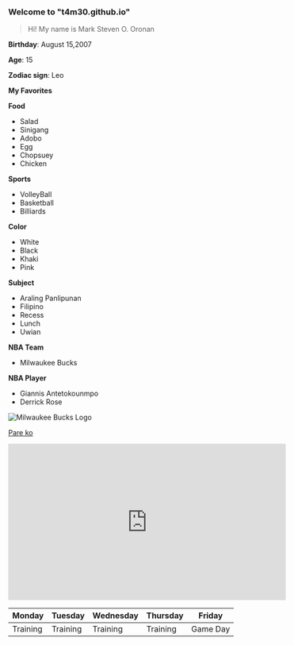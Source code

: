 ### Welcome to "t4m30.github.io"

>Hi! My name is Mark Steven O. Oronan

**Birthday**: August 15,2007

**Age**: 15

**Zodiac sign**: Leo

**My Favorites**

**Food**
- Salad
- Sinigang
- Adobo
- Egg
- Chopsuey
- Chicken

**Sports**
- VolleyBall
- Basketball
- Billiards

**Color**
- White
- Black
- Khaki
- Pink

**Subject**
- Araling Panlipunan
- Filipino
- Recess
- Lunch
- Uwian

**NBA Team**
- Milwaukee Bucks

**NBA Player**
- Giannis Antetokounmpo
- Derrick Rose

![Milwaukee Bucks Logo](https://c4.wallpaperflare.com/wallpaper/269/331/589/basketball-milwaukee-bucks-logo-nba-hd-wallpaper-preview.jpg)


[Pare ko](https://www.youtube.com/redirect?event=video_description&redir_token=QUFFLUhqbGNaVDJSa0NxenZoQUlmS25fdGJ3VXNvdWFJZ3xBQ3Jtc0trbk81UjZLc2lWNEsxZFIyZWloTmxna1RzcDR2b3BGM3Y1bzhyd0c5R3NoUTZHd0M0UURxMkN0QjI5bkdUcWxJSVQ4Y0NQcjhLc00wMDIwdE5UdUZqOVFoSDQtWVhaNW1SN19nYkxFd2V0MXoyczczQQ&q=http%3A%2F%2Fvevo.ly%2FUfSwmr&v=DwiKy8cieW0)


<iframe width="560" height="315" src="https://www.youtube.com/embed/DwiKy8cieW0" title="YouTube video player" frameborder="0" allow="accelerometer; autoplay; clipboard-write; encrypted-media; gyroscope; picture-in-picture" allowfullscreen></iframe>

| Monday | Tuesday | Wednesday | Thursday | Friday |
| ----------- | ----------- | ----------- | ----------- | ----------- |
| Training | Training | Training | Training | Game Day |
